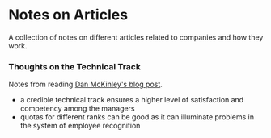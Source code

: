 # Notes on Articles

A collection of notes on different articles related to companies and how they work.

### Thoughts on the Technical Track

Notes from reading [Dan McKinley's blog post](https://mcfunley.com/thoughts-on-the-technical-track).

* a credible technical track ensures a higher level of satisfaction and competency among the managers
* quotas for different ranks can be good as it can illuminate problems in the system of employee recognition
